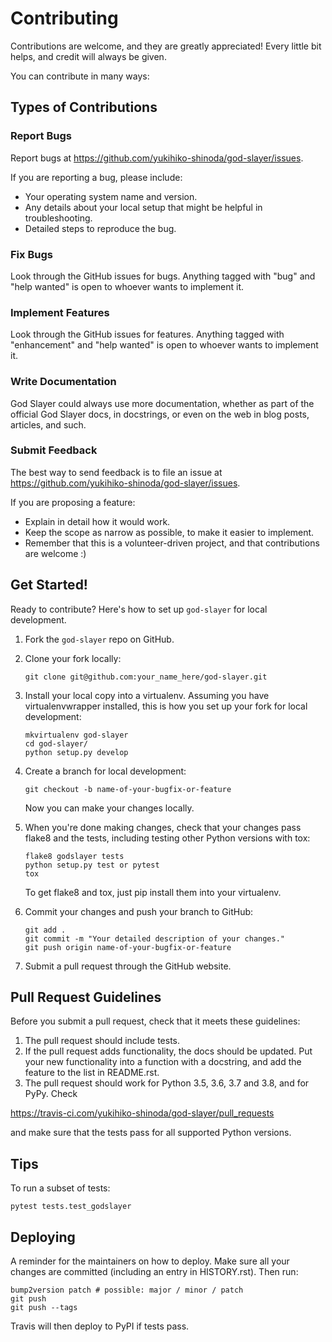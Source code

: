 # Contributing

Contributions are welcome, and they are greatly appreciated! Every little bit
helps, and credit will always be given.

You can contribute in many ways:

## Types of Contributions

### Report Bugs

<!-- markdownlint-disable no-bare-urls -->
Report bugs at https://github.com/yukihiko-shinoda/god-slayer/issues.
<!-- markdownlint-enable no-bare-urls -->

If you are reporting a bug, please include:

- Your operating system name and version.
- Any details about your local setup that might be helpful in troubleshooting.
- Detailed steps to reproduce the bug.

### Fix Bugs

Look through the GitHub issues for bugs. Anything tagged with "bug" and "help
wanted" is open to whoever wants to implement it.

### Implement Features

Look through the GitHub issues for features. Anything tagged with "enhancement"
and "help wanted" is open to whoever wants to implement it.

### Write Documentation

God Slayer could always use more documentation, whether as part of the
official God Slayer docs, in docstrings, or even on the web in blog posts,
articles, and such.

### Submit Feedback

<!-- markdownlint-disable no-bare-urls -->
The best way to send feedback is to file an issue at https://github.com/yukihiko-shinoda/god-slayer/issues.
<!-- markdownlint-enable no-bare-urls -->

If you are proposing a feature:

- Explain in detail how it would work.
- Keep the scope as narrow as possible, to make it easier to implement.
- Remember that this is a volunteer-driven project, and that contributions
  are welcome :)

<!-- markdownlint-disable no-trailing-punctuation -->
## Get Started!
<!-- markdownlint-enable no-trailing-punctuation -->

Ready to contribute? Here's how to set up `god-slayer` for local development.

1. Fork the `god-slayer` repo on GitHub.
2. Clone your fork locally:

    ```console
    git clone git@github.com:your_name_here/god-slayer.git
    ```

3. Install your local copy into a virtualenv. Assuming you have virtualenvwrapper installed, this is how you set up your fork for local development:

    ```console
    mkvirtualenv god-slayer
    cd god-slayer/
    python setup.py develop
    ```

4. Create a branch for local development:

    ```console
    git checkout -b name-of-your-bugfix-or-feature
    ```

   Now you can make your changes locally.

5. When you're done making changes, check that your changes pass flake8 and the
   tests, including testing other Python versions with tox:

    ```console
    flake8 godslayer tests
    python setup.py test or pytest
    tox
    ```

   To get flake8 and tox, just pip install them into your virtualenv.

6. Commit your changes and push your branch to GitHub:

    ```console
    git add .
    git commit -m "Your detailed description of your changes."
    git push origin name-of-your-bugfix-or-feature
    ```

7. Submit a pull request through the GitHub website.

## Pull Request Guidelines

Before you submit a pull request, check that it meets these guidelines:

1. The pull request should include tests.
2. If the pull request adds functionality, the docs should be updated. Put
   your new functionality into a function with a docstring, and add the
   feature to the list in README.rst.
3. The pull request should work for Python 3.5, 3.6, 3.7 and 3.8, and for PyPy. Check
<!-- markdownlint-disable no-bare-urls -->
   https://travis-ci.com/yukihiko-shinoda/god-slayer/pull_requests
<!-- markdownlint-enable no-bare-urls -->
   and make sure that the tests pass for all supported Python versions.

## Tips

To run a subset of tests:

```console
pytest tests.test_godslayer
```

## Deploying

A reminder for the maintainers on how to deploy.
Make sure all your changes are committed (including an entry in HISTORY.rst).
Then run:

```console
bump2version patch # possible: major / minor / patch
git push
git push --tags
```

Travis will then deploy to PyPI if tests pass.
